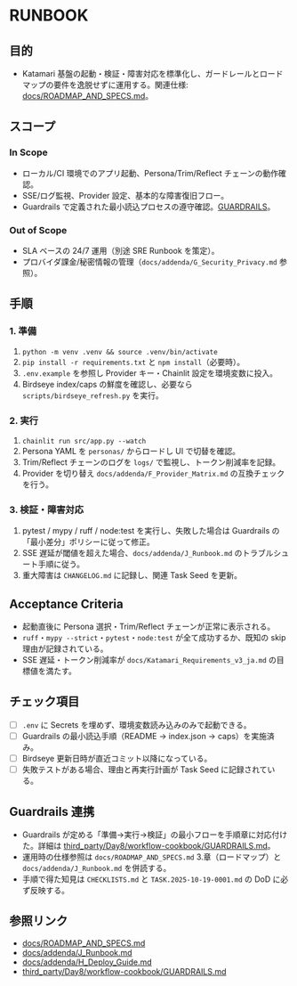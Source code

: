 # RUNBOOK

## 目的
- Katamari 基盤の起動・検証・障害対応を標準化し、ガードレールとロードマップの要件を逸脱せずに運用する。関連仕様: [docs/ROADMAP_AND_SPECS.md](docs/ROADMAP_AND_SPECS.md)。

## スコープ
### In Scope
- ローカル/CI 環境でのアプリ起動、Persona/Trim/Reflect チェーンの動作確認。
- SSE/ログ監視、Provider 設定、基本的な障害復旧フロー。
- Guardrails で定義された最小読込プロセスの遵守確認。[GUARDRAILS](third_party/Day8/workflow-cookbook/GUARDRAILS.md)。

### Out of Scope
- SLA ベースの 24/7 運用（別途 SRE Runbook を策定）。
- プロバイダ課金/秘密情報の管理（`docs/addenda/G_Security_Privacy.md` 参照）。

## 手順
### 1. 準備
1. `python -m venv .venv && source .venv/bin/activate`
2. `pip install -r requirements.txt` と `npm install`（必要時）。
3. `.env.example` を参照し Provider キー・Chainlit 設定を環境変数に投入。
4. Birdseye index/caps の鮮度を確認し、必要なら `scripts/birdseye_refresh.py` を実行。

### 2. 実行
1. `chainlit run src/app.py --watch`
2. Persona YAML を `personas/` からロードし UI で切替を確認。
3. Trim/Reflect チェーンのログを `logs/` で監視し、トークン削減率を記録。
4. Provider を切り替え `docs/addenda/F_Provider_Matrix.md` の互換チェックを行う。

### 3. 検証・障害対応
1. pytest / mypy / ruff / node:test を実行し、失敗した場合は Guardrails の「最小差分」ポリシーに従って修正。
2. SSE 遅延が閾値を超えた場合、`docs/addenda/J_Runbook.md` のトラブルシュート手順に従う。
3. 重大障害は `CHANGELOG.md` に記録し、関連 Task Seed を更新。

## Acceptance Criteria
- 起動直後に Persona 選択・Trim/Reflect チェーンが正常に表示される。
- `ruff`・`mypy --strict`・`pytest`・`node:test` が全て成功するか、既知の skip 理由が記録されている。
- SSE 遅延・トークン削減率が `docs/Katamari_Requirements_v3_ja.md` の目標値を満たす。

## チェック項目
- [ ] `.env` に Secrets を埋めず、環境変数読み込みのみで起動できる。
- [ ] Guardrails の最小読込手順（README → index.json → caps）を実施済み。
- [ ] Birdseye 更新日時が直近コミット以降になっている。
- [ ] 失敗テストがある場合、理由と再実行計画が Task Seed に記録されている。

## Guardrails 連携
- Guardrails が定める「準備→実行→検証」の最小フローを手順章に対応付けた。詳細は [third_party/Day8/workflow-cookbook/GUARDRAILS.md](third_party/Day8/workflow-cookbook/GUARDRAILS.md)。
- 運用時の仕様参照は `docs/ROADMAP_AND_SPECS.md` 3.章（ロードマップ）と `docs/addenda/J_Runbook.md` を併読する。
- 手順で得た知見は `CHECKLISTS.md` と `TASK.2025-10-19-0001.md` の DoD に必ず反映する。

## 参照リンク
- [docs/ROADMAP_AND_SPECS.md](docs/ROADMAP_AND_SPECS.md)
- [docs/addenda/J_Runbook.md](docs/addenda/J_Runbook.md)
- [docs/addenda/H_Deploy_Guide.md](docs/addenda/H_Deploy_Guide.md)
- [third_party/Day8/workflow-cookbook/GUARDRAILS.md](third_party/Day8/workflow-cookbook/GUARDRAILS.md)
